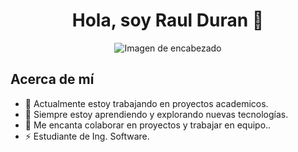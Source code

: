 <h1 align="center">Hola, soy Raul Duran 👋</h1>
<p align="center">
  <img src="https://i.postimg.cc/Cx00Vykx/Outer-Space-Nft-Collection-Store-Banner-2.png" alt="Imagen de encabezado">
</p>

## Acerca de mí

- 🔭 Actualmente estoy trabajando en proyectos academicos.
- 🌱 Siempre estoy aprendiendo y explorando nuevas tecnologías.
- 👯 Me encanta colaborar en proyectos y trabajar en equipo..
- ⚡ Estudiante de Ing. Software.
